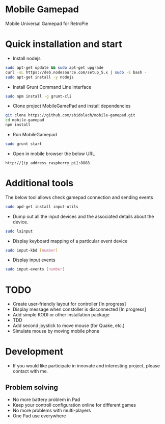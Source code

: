 # Mobile Gamepad

Mobile Universal Gamepad for RetroPie

# Quick installation and start

* Install nodejs

```bash
sudo apt-get update && sudo apt-get upgrade
curl -sL https://deb.nodesource.com/setup_5.x | sudo -E bash -
sudo apt-get install -y nodejs
```

* Install Grunt Command Line Interface

```bash
sudo npm install -g grunt-cli
```

* Clone project MobileGamePad and install dependencies

```bash
git clone https://github.com/sbidolach/mobile-gamepad.git
cd mobile-gamepad
npm install
```

* Run MobileGamepad

```bash
sudo grunt start
```

* Open in mobile browser the below URL

```
http://[ip_address_raspberry_pi]:8888
```

# Additional tools

The below tool allows check gamepad connection and sending events

```bash
sudo apd-get install input-utils
```

* Dump out all the input devices and the associated details about the device.

```bash
sudo lsinput
```

* Display keyboard mapping of a particular event device

```bash
sudo input-kbd [number]
```

* Display input events

```bash
sudo input-events [number]
```

# TODO

- Create user-friendly layout for controller [In progress]
- Display message when constoller is disconnected [In progress]
- Add simple KODI or other installation package
- TDD
- Add second joystick to move mouse (for Quake, etc.)
- Simulate mouse by moving mobile phone

# Development

- If you would like participate in innovate and interesting project, please contact with me.

## Problem solving

- No more battery problem in Pad
- Keep your controll configuration online for different games
- No more problems with multi-players
- One Pad use everywhere
